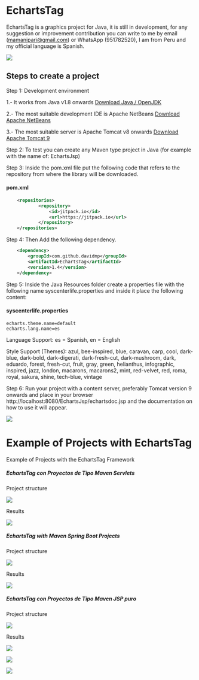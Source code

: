 # EchartsTag
EchartsTag is a graphics project for Java, it is still in development, for any suggestion or improvement contribution you can write to me by email (mamanipari@gmail.com) or WhatsApp (951782520), I am from Peru and my official language is Spanish.

![](LogoEchartsTag.png)

## Steps to create a project

Step 1: Development environment

1.- It works from Java v1.8 onwards
[Download Java / OpenJDK](https://jdk.java.net/14/)

2.- The most suitable development IDE is Apache NetBeans
[Download Apache NetBeans](https://netbeans.apache.org/)

3.- The most suitable server is Apache Tomcat v8 onwards
[Download Apache Tomcat 9](https://tomcat.apache.org/download-90.cgi)


Step 2: To test you can create any Maven type project in Java (for example with the name of: EchartsJsp)

Step 3: Inside the pom.xml file put the following code that refers to the repository from where the library will be downloaded.
#### pom.xml
```xml
    <repositories>
            <repository>
                <id>jitpack.io</id>
                <url>https://jitpack.io</url>
            </repository>
    </repositories>
```
Step 4: Then Add the following dependency.

```xml
	<dependency>
	    <groupId>com.github.davidmp</groupId>
	    <artifactId>EchartsTag</artifactId>
	    <version>1.4</version>
	</dependency>
```
Step 5: Inside the Java Resources folder create a properties file with the following name syscenterlife.properties and inside it place the following content:
#### syscenterlife.properties
```properties
echarts.theme.name=default
echarts.lang.name=es
```
Language Support: es = Spanish, en = English

Style Support (Themes): azul, bee-inspired, blue, caravan, carp, cool, dark-blue, dark-bold, dark-digerati, dark-fresh-cut, dark-mushroom, dark, eduardo, forest, fresh-cut, fruit, gray, green, helianthus, infographic, inspired, jazz, london, macarons, macarons2, mint, red-velvet, red, roma, royal, sakura, shine, tech-blue, vintage

Step 6: Run your project with a content server, preferably Tomcat version 9 onwards and place in your browser http://localhost:8080/EchartsJsp/echartsdoc.jsp and the documentation on how to use it will appear.

![](PaginaDocumentacion.png)

# Example of Projects with EchartsTag
Example of Projects with the EchartsTag Framework

##### EchartsTag con Proyectos de Tipo Maven Servlets
Project structure

![](pprincipal-servlet-estructura.png)

Results

![](pprincipal-servlet.png)

##### EchartsTag with Maven Spring Boot Projects
Project structure

![](pprincipal-spring-estructura.png)

Results

![](pprincipal-spring.png)

##### EchartsTag con Proyectos de Tipo Maven JSP puro
Project structure

![](pprincipal-jsp-estructura.png)

Results

![](pprincipal-jsp1.png)

![](pprincipal-jsp2.png)

![](pprincipal-jsp3.png)
